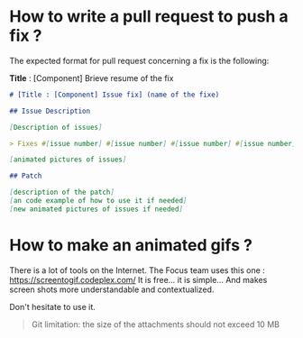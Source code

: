 # How to write a pull request to push a fix ?

The expected format for pull request concerning a fix is the following:

__Title__ : [Component] Brieve resume of the fix

```markdown
# [Title : [Component] Issue fix] (name of the fixe)

## Issue Description

[Description of issues]

> Fixes #[issue number] #[issue number] #[issue number] #[issue number]

[animated pictures of issues]

## Patch

[description of the patch]
[an code example of how to use it if needed]
[new animated pictures of issues if needed]
```

# How to make an animated gifs ?

There is a lot of tools on the Internet. The Focus team uses this one : https://screentogif.codeplex.com/
It is free... it is simple... And makes screen shots more understandable and contextualized.

Don't hesitate to use it. 

> Git limitation: the size of the attachments should not exceed 10 MB
